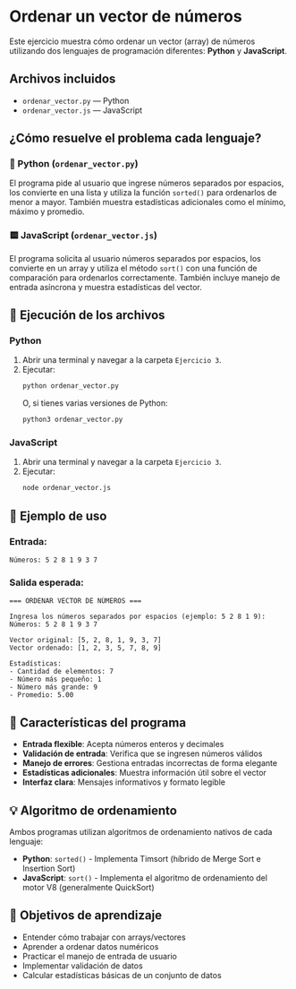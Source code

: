 # Ordenar un vector de números

Este ejercicio muestra cómo ordenar un vector (array) de números utilizando dos lenguajes de programación diferentes: **Python** y **JavaScript**.

## Archivos incluidos
- `ordenar_vector.py` — Python
- `ordenar_vector.js` — JavaScript

## ¿Cómo resuelve el problema cada lenguaje?

### 🐍 Python (`ordenar_vector.py`)
El programa pide al usuario que ingrese números separados por espacios, los convierte en una lista y utiliza la función `sorted()` para ordenarlos de menor a mayor. También muestra estadísticas adicionales como el mínimo, máximo y promedio.

### 🟨 JavaScript (`ordenar_vector.js`)
El programa solicita al usuario números separados por espacios, los convierte en un array y utiliza el método `sort()` con una función de comparación para ordenarlos correctamente. También incluye manejo de entrada asíncrona y muestra estadísticas del vector.

## 🚀 Ejecución de los archivos

### Python
1. Abrir una terminal y navegar a la carpeta `Ejercicio 3`.
2. Ejecutar:
   ```bash
   python ordenar_vector.py
   ```
   O, si tienes varias versiones de Python:
   ```bash
   python3 ordenar_vector.py
   ```

### JavaScript
1. Abrir una terminal y navegar a la carpeta `Ejercicio 3`.
2. Ejecutar:
   ```bash
   node ordenar_vector.js
   ```

## 📝 Ejemplo de uso

### Entrada:
```
Números: 5 2 8 1 9 3 7
```

### Salida esperada:
```
=== ORDENAR VECTOR DE NÚMEROS ===

Ingresa los números separados por espacios (ejemplo: 5 2 8 1 9):
Números: 5 2 8 1 9 3 7

Vector original: [5, 2, 8, 1, 9, 3, 7]
Vector ordenado: [1, 2, 3, 5, 7, 8, 9]

Estadísticas:
- Cantidad de elementos: 7
- Número más pequeño: 1
- Número más grande: 9
- Promedio: 5.00
```

## 🔧 Características del programa

- **Entrada flexible**: Acepta números enteros y decimales
- **Validación de entrada**: Verifica que se ingresen números válidos
- **Manejo de errores**: Gestiona entradas incorrectas de forma elegante
- **Estadísticas adicionales**: Muestra información útil sobre el vector
- **Interfaz clara**: Mensajes informativos y formato legible

## 💡 Algoritmo de ordenamiento

Ambos programas utilizan algoritmos de ordenamiento nativos de cada lenguaje:
- **Python**: `sorted()` - Implementa Timsort (híbrido de Merge Sort e Insertion Sort)
- **JavaScript**: `sort()` - Implementa el algoritmo de ordenamiento del motor V8 (generalmente QuickSort)

## 🎯 Objetivos de aprendizaje

- Entender cómo trabajar con arrays/vectores
- Aprender a ordenar datos numéricos
- Practicar el manejo de entrada de usuario
- Implementar validación de datos
- Calcular estadísticas básicas de un conjunto de datos 